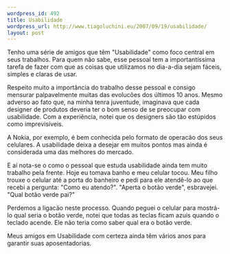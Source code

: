 ```yaml
--- 
wordpress_id: 492
title: Usabilidade
wordpress_url: http://www.tiagoluchini.eu/2007/09/19/usabilidade/
layout: post
---
```

Tenho uma série de amigos que têm "Usabilidade" como foco central em seus trabalhos. Para quem não sabe, esse pessoal tem a importantíssima tarefa de fazer com que as coisas que utilizamos no dia-a-dia sejam fáceis, simples e claras de usar.

Respeito muito a importância do trabalho desse pessoal e consigo mensurar palpavelmente muitas das evolucões dos últimos 10 anos. Mesmo adverso ao fato que, na minha tenra juventude, imaginava que cada designer de produtos deveria ter o bom senso de se preocupar com usabilidade. Com a experiência, notei que os designers são tão estúpidos como imprevisíveis.

A Nokia, por exemplo, é bem conhecida pelo formato de operacão dos seus celulares. A usabilidade deixa a desejar em muitos pontos mas ainda é considerada uma das melhores do mercado.

E aí nota-se o como o pessoal que estuda usabilidade ainda tem muito trabalho pela frente. Hoje eu tomava banho e meu celular tocou. Meu filho trouxe o celular até a porta do banheiro e pedi para ele atendê-lo ao que recebi a pergunta: "Como eu atendo?". "Aperta o botão verde", esbravejei. "Qual botão verde pai?"

Perdemos a ligacão neste processo. Quando peguei o celular para mostrá-lo qual seria o botão verde, notei que todas as teclas ficam azuis quando o teclado acende. Ele não teria como saber qual era o botão verde.

Meus amigos em Usabilidade com certeza ainda têm vários anos para garantir suas aposentadorias.
